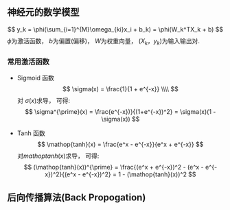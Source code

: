 ## 神经元的数学模型
$$
y_k = \phi(\sum_{i=1}^{M}\omega_{ki}x_i + b_k) = \phi(W_k^TX_k + b)
$$
$\phi$为激活函数， $b$为偏置(偏移)， $W$为权重向量， $(X_k，y_k)$为输入输出对.

### 常用激活函数
* Sigmoid 函数
$$
\sigma(x) = \frac{1}{1 + e^{-x}} \\\\
$$
对 $\sigma(x)$求导， 可得:
$$
\sigma^{\prime}(x) = \frac{e^{-x})}{(1+e^{-x})^2} = \sigma(x)(1 - \sigma(x))
$$

* Tanh 函数
$$
\mathop{tanh}(x) = \frac{e^x - e^{-x}}{e^x + e^{-x}}
$$
对$mathop{tanh}(x)$求导， 可得:
$$
(\mathop{tanh}(x))^{\prime} = \frac{(e^x + e^{-x})^2 - (e^x - e^{-x})^2}{(e^x - e^{-x})^2} = 1 - (\mathop{tanh}(x))^2
$$

## 后向传播算法(Back Propogation)
